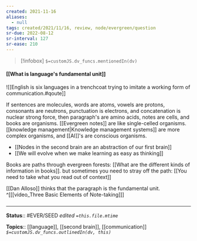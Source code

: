 ```yaml
---
created: 2021-11-16 
aliases:
  - null
tags: created/2021/11/16, review, node/evergreen/question
sr-due: 2022-08-12
sr-interval: 127
sr-ease: 210
---
```

> [!infobox]
`$=customJS.dv_funcs.mentionedIn(dv)`

#### [[What is language's fundamental unit]] 

![[English is six languages in a trenchcoat trying to imitate a working form of communication.#qoute]]

If sentences are molecules, words are atoms, vowels are protons, consonants are neutrons, punctuation is electrons, and concatenation is nuclear strong force,
then paragraph's are amino acids, notes are cells, and books are organisms.
[[Evergreen notes]] are like single-celled organisms.
[[knowledge management|Knowledge management systems]] are more complex organisms, and [[AI]]'s are conscious organisms. 

- [[Nodes in the second brain are an abstraction of our first brain]]
- [[We will evolve when we make learning as easy as thinking]]

Books are paths through evergreen forests: [[What are the different kinds of information in books]].
but sometimes you need to stray off the path: [[You need to take what you read out of context]]

[[Dan Alloso]] thinks that the paragraph is the fundamental unit.
^[[[video_Three Basic Elements of Note-taking]]]

### <hr class="footnote"/>

**Status**:: #EVER/SEED 
*edited `=this.file.mtime`*

**Topics**:: [[language]], [[second brain]], [[communication]]
*`$=customJS.dv_funcs.outlinedIn(dv, this)`*
